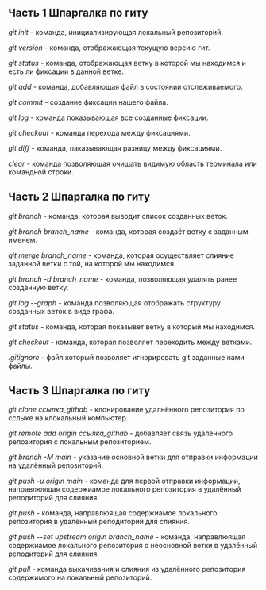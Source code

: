 ## Часть 1 Шпаргалка по гиту

*git init* - команда, инициализирующая локальный репозиторий.

*git version* - команда, отображающая текущую версию гит.

*git status* - команда, отображающая ветку в которой мы находимся и есть ли фиксации в данной ветке.

*git add* - команда, добавляющая файл в состоянии отслеживаемого.

*git commit* - создание фиксации нашего файла.

*git log* - команда показывающая все созданные фиксации.

*git checkout* - команда перехода между фиксациями.

*git diff* - команда, паказывающая разницу между фиксациями.

*clear* - команда позволяющая очищать видимую область терминала или командной строки.

## Часть 2 Шпаргалка по гиту

*git branch* - команда, которая выводит список созданных веток.

*git branch branch_name* - команда, которая создаёт ветку с заданным именем.

*git merge branch_name* - команда, которая осуществляет слияние заданной ветки с той, на которой мы находимся.

*git branch -d branch_name* - команда, позволяющая удалять ранее созданную ветку.

*git log --graph* - команда позволяющая отображать структуру созданных веток в виде графа.

*git status* - команда, которая показывет ветку в который мы находимся.

*git checkout* - команда, которая позволяет переходить между ветками.

*.gitignore* - файл который позволяет игнорировать git заданные нами файлы.

## Часть 3 Шпаргалка по гиту

*git clone ссылка_githab* - клонирование удалнённого репозитория по сслыке на клокальный компьютер.

*git remote add origin ссылка_githab* - добавляет связь удалённого репозитория с локальным репозиторием.

*git branch -M main* - указание основной ветки для отправки информации на удалённый репозиторий.

*git push -u origin main* - команда для первой отправки информации, направлюящая содержиамое локального репозитория в удалённый реподиторий для слияния.

*git push* - команда, направлюящая содержиамое локального репозитория в удалённый реподиторий для слияния.

*git push --set upstream origin branch_name* - команда, направлюящая содержиамое локального репозитория c неосновной ветки в удалённый реподиторий для слияния.

*git pull* - команда выкачивания и слияния из удалённого репозитория содержимого на локальный репозиторий.